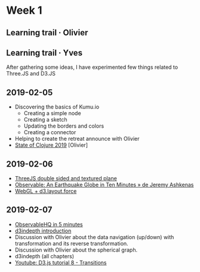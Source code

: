 # Week 1 
## Learning trail · Olivier
## Learning trail · Yves

After gathering some ideas,
I have experimented few things related to Three.JS and D3.JS

## 2019-02-05
- Discovering the basics of Kumu.io 
    - Creating a simple node
    - Creating a sketch
    - Updating the borders and colors
    - Creating a connector
- Helping to create the retreat announce with Olivier
- [State of Clojure 2019](https://clojure.org/news/2019/02/04/state-of-clojure-2019) [Olivier] 

## 2019-02-06
- [ThreeJS double sided and textured plane](https://github.com/yveslange/learning-threejs/tree/master/01-rotate-plane)
- [Observable: An Earthquake Globe in Ten Minutes » de Jeremy Ashkenas](https://www.youtube.com/watch?v=uEmDwflQ3xE)
- [WebGL + d3.layout.force](https://bl.ocks.org/vicapow/7f14a531dec565ca0884)

## 2019-02-07
- [ObservableHQ in 5 minutes](https://beta.observablehq.com/@mbostock/five-minute-introduction)
- [d3indepth introduction](https://d3indepth.com/introduction/)
- Discussion with Olivier about the data navigation (up/down) with transformation and its reverse transformation.
- Discussion with Olivier about the spherical graph.
- d3indepth (all chapters)
- [Youtube: D3.js tutorial 8 - Transitions](https://www.youtube.com/watch?v=EpeOzq8eDYk&index=8&list=PL6il2r9i3BqH9PmbOf5wA5E1wOG3FT22p)

